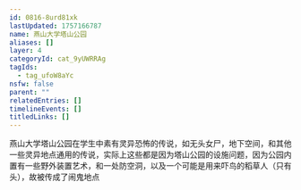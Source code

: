 ```yaml
---
id: 0816-8urd81xk
lastUpdated: 1757166787
name: 燕山大学塔山公园
aliases: []
layer: 4
categoryId: cat_9yUWRRAg
tagIds:
  - tag_ufoW8aYc
nsfw: false
parent: ""
relatedEntries: []
timelineEvents: []
titledLinks: []
---
```


燕山大学塔山公园在学生中素有灵异恐怖的传说，如无头女尸，地下空间，和其他一些灵异地点通用的传说，实际上这些都是因为塔山公园的设施问题，因为公园内置有一些野外装置艺术，和一处防空洞，以及一个可能是用来吓鸟的稻草人（只有头），故被传成了闹鬼地点